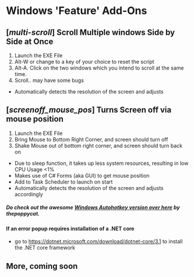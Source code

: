 # Windows 'Feature' Add-Ons

## [*multi-scroll*] Scroll Multiple windows Side by Side at Once
1. Launch the EXE File
2. Alt-W or change to a key of your choice to reset the script
3. Alt-A. Click on the two windows which you intend to scroll at the same time.
4. Scroll.. may have some bugs

- Automatically detects the resolution of the screen and adjusts 

## [*screenoff_mouse_pos*] Turns Screen off via mouse position
1. Launch the EXE File
2. Bring Mouse to Bottom Right Corner, and screen should turn off
3. Shake Mouse out of bottom right corner, and screen should turn back on

- Due to sleep function, it takes up less system resources, resulting in low CPU Usage <1%
- Makes use of C# Forms (aka GUI) to get mouse position
- Add to Task Scheduler to launch on start
- Automatically detects the resolution of the screen and adjusts accordingly

##### Do check out the awesome [Windows Autohotkey version over here](https://github.com/thepoppycat/WindowsApps) by thepoppycat.

#### If an error popup requires installation of a .NET core 
- go to https://dotnet.microsoft.com/download/dotnet-core/3.1 to install the .NET core framework


## More, coming soon
